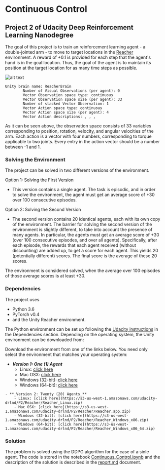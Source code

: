 # Continuous Control
## Project 2 of Udacity Deep Reinforcement Learning Nanodegree

The goal of this project is to train an reinforcement learning agent - a double-jointed arm - to move to target locations in the [Reacher](https://github.com/Unity-Technologies/ml-agents/blob/master/docs/Learning-Environment-Examples.md#reacher) environment. A reward of +0.1 is provided for each step that the agent's hand is in the goal location. Thus, the goal of the agent is to maintain its position at the target location for as many time steps as possible.

![alt text](https://s3.amazonaws.com/video.udacity-data.com/topher/2018/June/5b1ea778_reacher/reacher.gif)


```
Unity brain name: ReacherBrain
        Number of Visual Observations (per agent): 0
        Vector Observation space type: continuous
        Vector Observation space size (per agent): 33
        Number of stacked Vector Observation: 1
        Vector Action space type: continuous
        Vector Action space size (per agent): 4
        Vector Action descriptions: , , , 
```

As it can be seen above, the observation space consists of 33 variables corresponding to position, rotation, velocity, and angular velocities of the arm. Each action is a vector with four numbers, corresponding to torque applicable to two joints. Every entry in the action vector should be a number between -1 and 1.

### Solving the Environment

The project can be solved in two different versions of the environment.

Option 1: Solving the First Version

- This version contains a single agent.
The task is episodic, and in order to solve the environment, the agent must get an average score of +30 over 100 consecutive episodes.

Option 2: Solving the Second Version

- The second version contains 20 identical agents, each with its own copy of the environment. 
The barrier for solving the second version of the environment is slightly different, to take into account the presence of many agents. In particular, the agents must get an average score of +30 (over 100 consecutive episodes, and over all agents). Specifically, after each episode, the rewards that each agent received (without discounting) are added up, to get a score for each agent. This yields 20 (potentially different) scores. The final score is the average of these 20 scores. 

The environment is considered solved, when the average over 100 episodes of those average scores is at least +30. 

### Dependencies

The project uses 
- Python 3.6 
- PyTorch v0.4 
- and the Unity Reacher environment. 

The Python environment can be set up following the [Udacity instructions](https://github.com/udacity/deep-reinforcement-learning)
in the Dependencies section. Depending on the operating system, the Unity environment can be downloaded from:

Download the environment from one of the links below. You need only select the environment that matches your operating system:

   - **_Version 1: One (1) Agent_**
        - Linux: [click here](https://s3-us-west-1.amazonaws.com/udacity-drlnd/P2/Reacher/one_agent/Reacher_Linux.zip)
        - Mac OSX: [click here](https://s3-us-west-1.amazonaws.com/udacity-drlnd/P2/Reacher/one_agent/Reacher.app.zip)
        - Windows (32-bit): [click here](https://s3-us-west-1.amazonaws.com/udacity-drlnd/P2/Reacher/one_agent/Reacher_Windows_x86.zip)
        - Windows (64-bit): [click here](https://s3-us-west-1.amazonaws.com/udacity-drlnd/P2/Reacher/one_agent/Reacher_Windows_x86_64.zip)

    - **_Version 2: Twenty (20) Agents_**
        - Linux: [click here](https://s3-us-west-1.amazonaws.com/udacity-drlnd/P2/Reacher/Reacher_Linux.zip)
        - Mac OSX: [click here](https://s3-us-west-1.amazonaws.com/udacity-drlnd/P2/Reacher/Reacher.app.zip)
        - Windows (32-bit): [click here](https://s3-us-west-1.amazonaws.com/udacity-drlnd/P2/Reacher/Reacher_Windows_x86.zip)
        - Windows (64-bit): [click here](https://s3-us-west-1.amazonaws.com/udacity-drlnd/P2/Reacher/Reacher_Windows_x86_64.zip)

### Solution

The problem is solved using the DDPG algorithm for the case of a sinle agent. The code is stored in the notebook [Continuous_Control.ipynb](Continuous_Control.ipynb) and the description of the solution is described in the [report.md](report.md) document.
